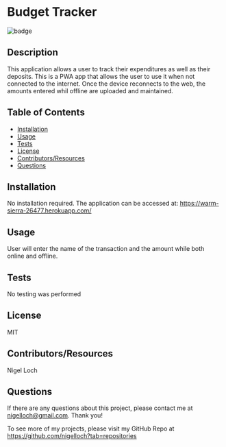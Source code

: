 #  Budget Tracker

![badge](https://img.shields.io/badge/License-MIT-brightgreen)

##  Description

This application allows a user to track their expenditures as well as their deposits. This is a PWA app that allows the user to use it when not connected to the internet. Once the device reconnects to the web, the amounts entered whil offline are uploaded and maintained.

##  Table of Contents
* [Installation](#installation)
* [Usage](#usage)
* [Tests](#tests)
* [License](#license)
* [Contributors/Resources](#contributors)
* [Questions](#questions)

##  Installation

No installation required. The application can be accessed at: https://warm-sierra-26477.herokuapp.com/

##  Usage

User will enter the name of the transaction and the amount while both online and offline.

##  Tests

No testing was performed

##  License

MIT

##  Contributors/Resources

Nigel Loch

##  Questions

If there are any questions about this project, please contact me at <nigelloch@gmail.com>. Thank you!

To see more of my projects, please visit my GitHub Repo at <https://github.com/nigelloch?tab=repositories>

  
